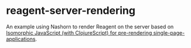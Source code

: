 # reagent-server-rendering
An example using Nashorn to render Reagent on the server based on [Isomorphic JavaScript (with ClojureScript) for pre-rendering single-page-applications](https://carouselapps.com/2015/09/11/isomorphic-clojurescriptjavascript-for-pre-rendering-single-page-applications-part-1/).
